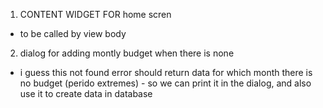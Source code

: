 1. CONTENT WIDGET FOR home scren
- to be called by view body
2. dialog for adding montly budget when there is none
- i guess this not found error should return data for which month there is no budget (perido extremes) - so we can print it in the dialog, and also use it to create data in database